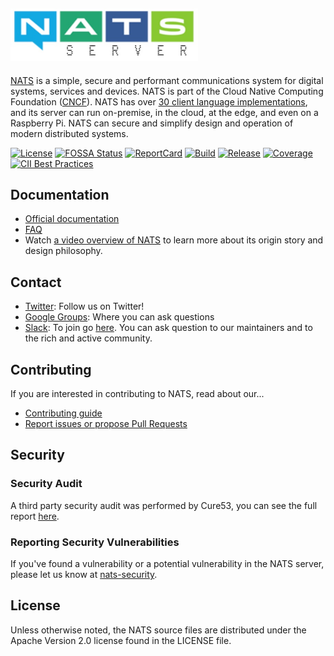 ## <img src="logos/nats-server.png" width="300">

[NATS](https://nats.io) is a simple, secure and performant communications system for digital systems, services and devices. NATS is part of the Cloud Native Computing Foundation ([CNCF](https://cncf.io)). NATS has over [30 client language implementations](https://nats.io/download/), and its server can run on-premise, in the cloud, at the edge, and even on a Raspberry Pi. NATS can secure and simplify design and operation of modern distributed systems.

[![License][License-Image]][License-Url] [![FOSSA Status][Fossa-Image]][Fossa-Url] [![ReportCard][ReportCard-Image]][ReportCard-Url] [![Build][Build-Status-Image]][Build-Status-Url] [![Release][Release-Image]][Release-Url] [![Coverage][Coverage-Image]][Coverage-Url] [![CII Best Practices](https://bestpractices.coreinfrastructure.org/projects/1895/badge)](https://bestpractices.coreinfrastructure.org/projects/1895)

## Documentation

* [Official documentation](https://nats-io.github.io/docs)
* [FAQ](https://nats-io.github.io/docs/faq)
* Watch [a video overview of NATS](https://www.youtube.com/watch?v=sm63oAVPqAM) to learn more about its origin story and design philosophy.

## Contact

* [Twitter](https://twitter.com/nats_io): Follow us on Twitter!
* [Google Groups](https://groups.google.com/forum/#!forum/natsio): Where you can ask questions
* [Slack](https://natsio.slack.com): To join go [here](https://join.slack.com/t/natsio/shared_invite/enQtMzE2NDkxNDI2NTE1LTc5ZDEzYTkwYWZkYWQ5YjY1MzBjMWZmYzA5OGQxMzlkMGQzMjYxNGM3MWYxMjNiYmNjNzIwMTVjMWE2ZDgxZGM). You can ask question to our maintainers and to the rich and active community.

## Contributing

If you are interested in contributing to NATS, read about our...

* [Contributing guide](https://nats.io/community/#contribute)
* [Report issues or propose Pull Requests](https://github.com/nats-io)

[License-Url]: https://www.apache.org/licenses/LICENSE-2.0
[License-Image]: https://img.shields.io/badge/License-Apache2-blue.svg
[Fossa-Url]: https://app.fossa.io/projects/git%2Bgithub.com%2Fnats-io%2Fgnatsd?ref=badge_shield
[Fossa-Image]: https://app.fossa.io/api/projects/git%2Bgithub.com%2Fnats-io%2Fgnatsd.svg?type=shield
[Build-Status-Url]: https://travis-ci.org/nats-io/nats-server
[Build-Status-Image]: https://travis-ci.org/nats-io/nats-server.svg?branch=master
[Release-Url]: https://github.com/nats-io/nats-server/releases/tag/v2.0.2
[Release-image]: https://img.shields.io/badge/release-v2.0.2-1eb0fc.svg
[Coverage-Url]: https://coveralls.io/r/nats-io/nats-server?branch=master
[Coverage-image]: https://coveralls.io/repos/github/nats-io/nats-server/badge.svg?branch=master
[ReportCard-Url]: https://goreportcard.com/report/nats-io/nats-server
[ReportCard-Image]: https://goreportcard.com/badge/github.com/nats-io/nats-server
[github-release]: https://github.com/nats-io/nats-server/releases/

## Security

### Security Audit

A third party security audit was performed by Cure53, you can see the full report [here](https://github.com/nats-io/nats-general/blob/master/reports/Cure53_NATS_Audit.pdf).

### Reporting Security Vulnerabilities

If you've found a vulnerability or a potential vulnerability in the NATS server, please let us know at
[nats-security](mailto:security@nats.io).

## License

Unless otherwise noted, the NATS source files are distributed
under the Apache Version 2.0 license found in the LICENSE file.
